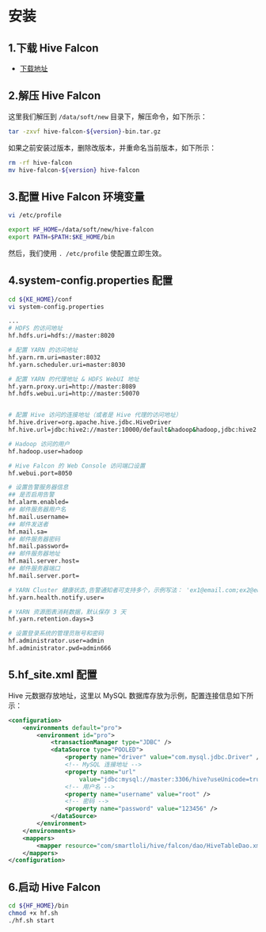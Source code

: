 # 安装

## 1.下载 Hive Falcon
  * [下载地址](https://coding.net/u/smartloli/p/hive-falcon-bin/git/raw/master/hive-falcon-1.1.3-bin.tar.gz)

## 2.解压 Hive Falcon
这里我们解压到 ``` /data/soft/new ``` 目录下，解压命令，如下所示：
```bash
tar -zxvf hive-falcon-${version}-bin.tar.gz
```
如果之前安装过版本，删除改版本，并重命名当前版本，如下所示：
```bash
rm -rf hive-falcon
mv hive-falcon-${version} hive-falcon
```

## 3.配置 Hive Falcon 环境变量
```bash
vi /etc/profile

export HF_HOME=/data/soft/new/hive-falcon
export PATH=$PATH:$KE_HOME/bin
```
然后，我们使用 ``` . /etc/profile ``` 使配置立即生效。

## 4.system-config.properties 配置
```bash
cd ${KE_HOME}/conf
vi system-config.properties

...
# HDFS 的访问地址
hf.hdfs.uri=hdfs://master:8020

# 配置 YARN 的访问地址
hf.yarn.rm.uri=master:8032
hf.yarn.scheduler.uri=master:8030

# 配置 YARN 的代理地址 & HDFS WebUI 地址
hf.yarn.proxy.uri=http://master:8089
hf.hdfs.webui.uri=http://master:50070


# 配置 Hive 访问的连接地址（或者是 Hive 代理的访问地址）
hf.hive.driver=org.apache.hive.jdbc.HiveDriver
hf.hive.url=jdbc:hive2://master:10000/default&hadoop&hadoop,jdbc:hive2://master02:10000/default&hadoop&hadoop

# Hadoop 访问的用户
hf.hadoop.user=hadoop

# Hive Falcon 的 Web Console 访问端口设置
hf.webui.port=8050

# 设置告警服务器信息
## 是否启用告警
hf.alarm.enabled=
## 邮件服务器用户名
hf.mail.username=
## 邮件发送者
hf.mail.sa=
## 邮件服务器密码
hf.mail.password=
## 邮件服务器地址
hf.mail.server.host=
## 邮件服务器端口
hf.mail.server.port=

# YARN Cluster 健康状态,告警通知者可支持多个，示例写法： 'ex1@email.com;ex2@email.com;ex1@email.com'
hf.yarn.health.notify.user=

# YARN 资源图表消耗数据，默认保存 3 天
hf.yarn.retention.days=3

# 设置登录系统的管理员账号和密码
hf.administrator.user=admin
hf.administrator.pwd=admin666

```
## 5.hf_site.xml 配置
Hive 元数据存放地址，这里以 MySQL 数据库存放为示例，配置连接信息如下所示：
```xml
<configuration>
	<environments default="pro">
		<environment id="pro">
			<transactionManager type="JDBC" />
			<dataSource type="POOLED">
				<property name="driver" value="com.mysql.jdbc.Driver" />
                <!-- MySQL 连接地址 -->
				<property name="url"
					value="jdbc:mysql://master:3306/hive?useUnicode=true&amp;characterEncoding=UTF-8&amp;zeroDateTimeBehavior=convertToNull" />
                <!-- 用户名 -->  
				<property name="username" value="root" />
                <!-- 密码 -->  
				<property name="password" value="123456" />
			</dataSource>
		</environment>
	</environments>
	<mappers>
		<mapper resource="com/smartloli/hive/falcon/dao/HiveTableDao.xml" />
	</mappers>
</configuration>
```

## 6.启动 Hive Falcon
```bash
cd ${HF_HOME}/bin
chmod +x hf.sh
./hf.sh start
```
